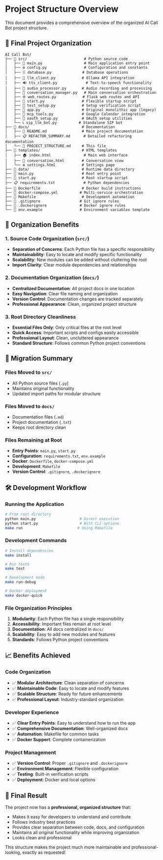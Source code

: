 # Project Structure Overview

This document provides a comprehensive overview of the organized AI Call Bot project structure.

## 📁 Final Project Organization

```
AI Call Bot/
├── 📂 src/                          # Python source code
│   ├── 🐍 main.py                   # Main application entry point
│   ├── ⚙️ config.py                 # Configuration and constants
│   ├── 🗄️ database.py              # Database operations
│   ├── 🤖 llm_client.py            # Ollama API integration
│   ├── 🔊 tts_client.py             # Text-to-speech functionality
│   ├── 🎤 audio_processor.py       # Audio recording and processing
│   ├── 💬 conversation_manager.py   # Main conversation orchestration
│   ├── 🌐 web_routes.py            # Flask web routes and API
│   ├── 🚀 start.py                 # Flexible startup script
│   ├── 🧪 test_setup.py            # Setup verification script
│   ├── 📱 app.py                   # Original monolithic app (legacy)
│   ├── 📅 mcp_tools.py             # Google Calendar integration
│   ├── 🔐 oauth_setup.py           # OAuth setup utilities
│   └── 📞 sip_llm_bot.py          # Standalone SIP bot
├── 📂 docs/                        # Documentation
│   ├── 📖 README.md                # Main project documentation
│   ├── 📋 REFACTOR_SUMMARY.md      # Detailed refactoring documentation
│   └── 📁 PROJECT_STRUCTURE.md     # This file
├── 📂 templates/                   # HTML templates
│   ├── 🏠 index.html               # Main web interface
│   ├── 💭 conversation.html        # Conversation view
│   └── ⚙️ settings.html            # Settings page
├── 📂 data/                        # Runtime data directory
├── 🐍 main.py                      # Root entry point
├── 🚀 start.py                     # Root startup script
├── 📋 requirements.txt             # Python dependencies
├── 🐳 Dockerfile                   # Docker build instructions
├── 🐳 docker-compose.yml          # Multi-service orchestration
├── 🔧 Makefile                     # Development automation
├── 🚫 .gitignore                  # Git ignore rules
├── 🚫 .dockerignore               # Docker ignore rules
└── 📄 env.example                 # Environment variables template
```

## 🎯 Organization Benefits

### 1. **Source Code Organization (`src/`)**
- **Separation of Concerns**: Each Python file has a specific responsibility
- **Maintainability**: Easy to locate and modify specific functionality
- **Scalability**: New modules can be added without cluttering the root
- **Import Clarity**: Clear module dependencies and relationships

### 2. **Documentation Organization (`docs/`)**
- **Centralized Documentation**: All project docs in one location
- **Easy Navigation**: Clear file naming and organization
- **Version Control**: Documentation changes are tracked separately
- **Professional Appearance**: Clean, organized project structure

### 3. **Root Directory Cleanliness**
- **Essential Files Only**: Only critical files at the root level
- **Quick Access**: Important scripts and configs easily accessible
- **Professional Layout**: Clean, uncluttered appearance
- **Standard Structure**: Follows common Python project conventions

## 🔄 Migration Summary

### Files Moved to `src/`
- All Python source files (`.py`)
- Maintains original functionality
- Updated import paths for modular structure

### Files Moved to `docs/`
- Documentation files (`.md`)
- Project documentation (`.txt`)
- Keeps root directory clean

### Files Remaining at Root
- **Entry Points**: `main.py`, `start.py`
- **Configuration**: `requirements.txt`, `env.example`
- **Docker**: `Dockerfile`, `docker-compose.yml`
- **Development**: `Makefile`
- **Version Control**: `.gitignore`, `.dockerignore`

## 🛠️ Development Workflow

### Running the Application
```bash
# From root directory
python main.py                    # Direct execution
python start.py                   # With CLI options
make run                         # Using Makefile
```

### Development Commands
```bash
# Install dependencies
make install

# Run tests
make test

# Development mode
make run-debug

# Docker deployment
make docker-quick
```

### File Organization Principles

1. **Modularity**: Each Python file has a single responsibility
2. **Accessibility**: Important files remain at root level
3. **Documentation**: All docs centralized in `docs/`
4. **Scalability**: Easy to add new modules and features
5. **Standards**: Follows Python project conventions

## 📈 Benefits Achieved

### Code Organization
- ✅ **Modular Architecture**: Clean separation of concerns
- ✅ **Maintainable Code**: Easy to locate and modify features
- ✅ **Scalable Structure**: Ready for future enhancements
- ✅ **Professional Layout**: Industry-standard organization

### Developer Experience
- ✅ **Clear Entry Points**: Easy to understand how to run the app
- ✅ **Comprehensive Documentation**: Well-organized docs
- ✅ **Automation**: Makefile for common tasks
- ✅ **Docker Support**: Complete containerization

### Project Management
- ✅ **Version Control**: Proper `.gitignore` and `.dockerignore`
- ✅ **Environment Management**: Flexible configuration
- ✅ **Testing**: Built-in verification scripts
- ✅ **Deployment**: Docker and local options

## 🎉 Final Result

The project now has a **professional, organized structure** that:
- Makes it easy for developers to understand and contribute
- Follows industry best practices
- Provides clear separation between code, docs, and configuration
- Maintains all original functionality while improving organization
- Looks clean and professional

This structure makes the project much more maintainable and professional-looking, exactly as requested! 